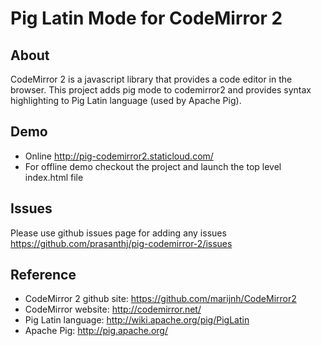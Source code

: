 # Pig Latin Mode for CodeMirror 2 #

## About 
CodeMirror 2 is a javascript library that provides a code editor in the browser.
This project adds pig mode to codemirror2 and provides syntax highlighting to Pig Latin language (used by Apache Pig). 

## Demo 
* Online http://pig-codemirror2.staticloud.com/
* For offline demo checkout the project and launch the top level index.html file

## Issues
Please use github issues page for adding any issues https://github.com/prasanthj/pig-codemirror-2/issues

## Reference
* CodeMirror 2 github site: https://github.com/marijnh/CodeMirror2
* CodeMirror website: http://codemirror.net/
* Pig Latin language: http://wiki.apache.org/pig/PigLatin
* Apache Pig: http://pig.apache.org/
